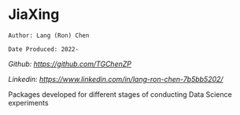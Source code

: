 # JiaXing
`Author: Lang (Ron) Chen`

`Date Produced: 2022-`

*Github: https://github.com/TGChenZP*

*Linkedin: https://www.linkedin.com/in/lang-ron-chen-7b5bb5202/*

Packages developed for different stages of conducting Data Science experiments
